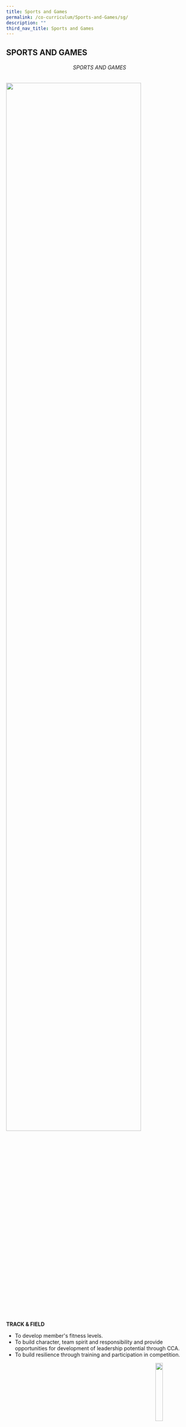 ```yaml
---
title: Sports and Games
permalink: /co-curriculum/Sports-and-Games/sg/
description: ""
third_nav_title: Sports and Games
---
```

## SPORTS AND GAMES

###### <center> SPORTS AND GAMES</center>

<img src="/images/sng1.jpg" align=left style="width:85%">
<br clear=left>

**TRACK & FIELD**

*   To develop member's fitness levels.
*   To build character, team spirit and responsibility and provide opportunities for development of leadership potential through CCA.
*   To build resilience through training and participation in competition.

<p><a href="https://www.ezhishi.net/CKPSebook2022/">
<img style="width:20%" align=right src="/images/readmore.jpg">
</a></p>

<img src="/images/sng2.jpg" align=left style="width:85%">
<br clear=left>

**FLOORBALL**

Maximise the potential in every student for floorball as a team player and as a leader in their own unique way.

To inculcate discipline, teamwork and passion for the sports.

<p><a href="https://www.ezhishi.net/CKPSebook2022/">
<img style="width:20%" align=right src="/images/readmore.jpg">
</a></p>

<img src="/images/sng3.jpg" align=left style="width:85%">
<br clear=left>

**SEPAK TAKRAW**

This Sepak Takraw is one of the most popular CCA as it is the time where the students to learn about teamwork, juggling skills and playing in various competitions and tournaments. The NLS team has achieved 2nd place position in the National School Sepak Takraw tournament in 2019.<br>
During CCA sessions, the students will be engaged in physical, tactical and mental activities to build their character and skills. They will be lead by dedicated coach and teachers during the CCA activities. The students will have the chance to grow their mindset and knowledge, build stronger character and friendship, show their skills and competitive potentials.

<p><a href="https://www.ezhishi.net/CKPSebook2022/">
<img style="width:20%" align=right src="/images/readmore.jpg">
</a></p>

<img src="/images/sng4.jpeg" align=left style="width:85%">
<br clear=left>

**BASKETBALL**

Objectives of CCA: To enable members to build resilience, teamwork and sportsmanship through basketball training and competition<br>
To train members to acquire basketball skills, know the game and play it well<br>
To develop leadership qualities through the training

<p><a href="https://www.ezhishi.net/CKPSebook2022/">
<img style="width:20%" align=right src="/images/readmore.jpg">
</a></p>

<img src="/images/sng5.jpg" align=left style="width:85%">
<br clear=left>

**FOOTBALL**

Football team is made up of Year 1 to Year 4 students; we cater to both the social recreation students and also the competitive school team. We welcome students who have the passion and love for the sports. During our training sessions, we emphasize on building on our players' character.

Objectives<br>
To develop student-athletes who display self-discipline and commitment towards football; and pride and belonging to NorthLight School.

<p><a href="https://www.ezhishi.net/CKPSebook2022/">
<img style="width:20%" align=right src="/images/readmore.jpg">
</a></p>

<img src="/images/sng6.jpg" align=left style="width:85%">
<br clear=left>

**TABLE TENNIS**

Table Tennis CCA comprise mostly non-competitive groups of paddlers. CCA members are introduced to play techniques such as stroke play, footwork, ball control, service, defence and attack strategies.

Regular practice play during CCA will drill members to improve on their dexterity, quick reflexes, speed, power and agility. Our members are nurtured both physically and mentally to stretch their potential. Dedication and enthusiasm towards the game will be instilled in the CCA members to achieve discipline, teamwork and sportsmanship.

<p><a href="https://www.ezhishi.net/CKPSebook2022/">
<img style="width:20%" align=right src="/images/readmore.jpg">
</a></p>

<img src="/images/sng7.jpg" align=left style="width:85%">
<br clear=left>

**NETBALL**

*   To develop in our Netballers the love for the sport.
*   To provide opportunities for Netballers to participate and grow in their leadership skills.
*    To develop students’ basic skills, competency and confidence in the sport.
*   To strengthen togetherness among students interested in the sport.

<p><a href="https://www.ezhishi.net/CKPSebook2022/">
<img style="width:20%" align=right src="/images/readmore.jpg">
</a></p>

<img src="/images/sng8.jpg" align=left style="width:85%">
<br clear=left>

**BADMINTON**

To develop the members' badminton skills, fitness level and game tactics.<br>
To inculcate discipline, sportsmanship and teamwork.<br>
To inculcate the value social responsibility through Values In Action activities

<p><a href="https://www.ezhishi.net/CKPSebook2022/">
<img style="width:20%" align=right src="/images/readmore.jpg">
</a></p>